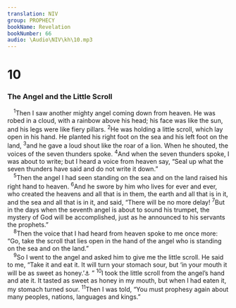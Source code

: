 ```yaml
---
translation: NIV
group: PROPHECY
bookName: Revelation 
bookNumber: 66
audio: \Audio\NIV\kh\10.mp3
---
```


<div class="title"><h1>10</h1><h3>The Angel and the Little Scroll </h3></div>
<span class="verse kh_10_1"> <sup>1</sup>Then I saw another mighty angel coming down from heaven. He was robed in a cloud, with a rainbow above his head; his face was like the sun, and his legs were like fiery pillars. </span>
<span class="verse kh_10_2"><sup>2</sup>He was holding a little scroll, which lay open in his hand. He planted his right foot on the sea and his left foot on the land, </span>
<span class="verse kh_10_3"><sup>3</sup>and he gave a loud shout like the roar of a lion. When he shouted, the voices of the seven thunders spoke. </span>
<span class="verse kh_10_4"><sup>4</sup>And when the seven thunders spoke, I was about to write; but I heard a voice from heaven say, “Seal up what the seven thunders have said and do not write it down.” <br/></span>
<span class="verse kh_10_5"> <sup>5</sup>Then the angel I had seen standing on the sea and on the land raised his right hand to heaven. </span>
<span class="verse kh_10_6"><sup>6</sup>And he swore by him who lives for ever and ever, who created the heavens and all that is in them, the earth and all that is in it, and the sea and all that is in it, and said, “There will be no more delay! </span>
<span class="verse kh_10_7"><sup>7</sup>But in the days when the seventh angel is about to sound his trumpet, the mystery of God will be accomplished, just as he announced to his servants the prophets.” <br/></span>
<span class="verse kh_10_8"> <sup>8</sup>Then the voice that I had heard from heaven spoke to me once more: “Go, take the scroll that lies open in the hand of the angel who is standing on the sea and on the land.” <br/></span>
<span class="verse kh_10_9"> <sup>9</sup>So I went to the angel and asked him to give me the little scroll. He said to me, “Take it and eat it. It will turn your stomach sour, but ‘in your mouth it will be as sweet as honey.’<a data-toggle="tooltip" data-placement="bottom" title="Ezek. 3:3">⚓</a> ” </span>
<span class="verse kh_10_10"><sup>10</sup>I took the little scroll from the angel’s hand and ate it. It tasted as sweet as honey in my mouth, but when I had eaten it, my stomach turned sour. </span>
<span class="verse kh_10_11"><sup>11</sup>Then I was told, “You must prophesy again about many peoples, nations, languages and kings.” <br/></span>
